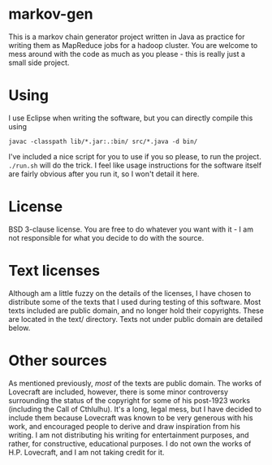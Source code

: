 markov-gen
=
This is a markov chain generator project written in Java as practice for writing them as MapReduce jobs for a hadoop cluster. You are welcome to mess around with the code as much as you please - this is really just a small side project.

Using
=
I use Eclipse when writing the software, but you can directly compile this using

`javac -classpath lib/*.jar:.:bin/ src/*.java -d bin/`

I've included a nice script for you to use if you so please, to run the project. `./run.sh` will do the trick. I feel like usage instructions for the software itself are fairly obvious after you run it, so I won't detail it here.

License
=
BSD 3-clause license. You are free to do whatever you want with it - I am not responsible for what you decide to do with the source.

Text licenses
=
Although am a little fuzzy on the details of the licenses, I have chosen to distribute some of the texts that I used during testing of this software. Most texts included are public domain, and no longer hold their copyrights. These are located in the text/ directory. Texts not under public domain are detailed below.

Other sources
=
As mentioned previously, *most* of the texts are public domain. The works of Lovecraft are included, however, there is some minor controversy surrounding the status of the copyright for some of his post-1923 works (including the Call of Cthlulhu). It's a long, legal mess, but I have decided to include them because Lovecraft was known to be very generous with his work, and encouraged people to derive and draw inspiration from his writing. I am not distributing his writing for entertainment purposes, and rather, for constructive, educational purposes. I do not own the works of H.P. Lovecraft, and I am not taking credit for it.
